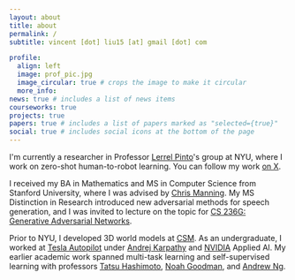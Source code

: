 ```yaml
---
layout: about
title: about
permalink: /
subtitle: vincent [dot] liu15 [at] gmail [dot] com

profile:
  align: left
  image: prof_pic.jpg
  image_circular: true # crops the image to make it circular
  more_info:
news: true # includes a list of news items
courseworks: true
projects: true
papers: true # includes a list of papers marked as "selected={true}"
social: true # includes social icons at the bottom of the page
---
```


I'm currently a researcher in Professor [Lerrel Pinto](https://www.lerrelpinto.com/)'s group at NYU, where I work on zero-shot human-to-robot learning. You can follow my work [on X](https://x.com/vincentjliu).

I received my BA in Mathematics and MS in Computer Science from Stanford University, where I was advised by [Chris Manning](https://nlp.stanford.edu/~manning/). My MS Distinction in Research introduced new adversarial methods for speech generation, and I was invited to lecture on the topic for [CS 236G: Generative Adversarial Networks](https://cs236g.stanford.edu/).

Prior to NYU, I developed 3D world models at [CSM](https://csm.ai). As an undergraduate, I worked at [Tesla Autopilot](https://www.tesla.com/autopilot) under [Andrej Karpathy](https://karpathy.ai/) and [NVIDIA](https://www.nvidia.com/en-us/) Applied AI. My earlier academic work spanned multi-task learning and self-supervised learning with professors [Tatsu Hashimoto](https://thashim.github.io/), [Noah Goodman](https://cocolab.stanford.edu/ndg), and [Andrew Ng](https://www.andrewng.org/).

